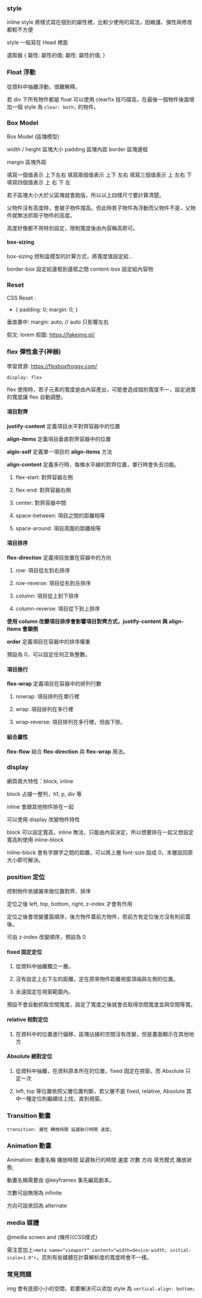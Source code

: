 

### style

inline style 將樣式寫在個別的屬性裡，比較少使用的寫法，因維護、彈性與修改都較不方便

style 一般寫在 Head 裡面

選取器 {
  屬性: 屬性的值;
  屬性: 屬性的值;
}

### Float 浮動

從資料中抽離浮動，很難解釋。

若 div 下所有物件都是 float 可以使用 clearfix 技巧撐高，在最後一個物件後面增加一個 style 為 `clear: both;` 的物件。

### Box Model

Box Model (區塊模型)

width / height 區塊大小
padding 區塊內距
border 區塊邊框

margin 區塊外距

填寫一個值表示 上下左右
填寫兩個值表示 上下 左右
填寫三個值表示 上 左右 下
填寫四個值表示 上 右 下 左

若子區塊大小大於父區塊就會跑版，所以以上四樣尺寸要計算清楚。

父物件沒有高度時，會被子物件撐高。但此時若子物件為浮動而父物件不是，父物件就無法抓取子物件的高度。

高度好像都不用特別設定，限制寬度後由內容稱高即可。

#### box-sizing

box-sizing 控制盒模型的計算方式，將寬度值設定給...

border-box 設定給邊框到邊框之間
content-box 設定給內容物

### Reset

CSS Reset :
* {
  padding: 0;
  margin: 0;
}

垂直置中: margin: auto; // auto 只影響左右

假文: lorem
假圖: https://fakeimg.pl/

### flex 彈性盒子(神器)

學習資源: https://flexboxfroggy.com/

`display: flex`

flex 使用時，若子元素的寬度是由內容產出，可能會造成個別寬度不一，設定過寬的寬度讓 flex 自動調整。

#### 項目對齊

**justify-content** 定義項目水平對齊容器中的位置

**align-items** 定義項目垂直對齊容器中的位置

**algin-self** 定義單一項目的 **align-items** 方法

**align-content** 定義多行時，每條水平線的對齊位置，單行時會失去功能。

1. flex-start: 對齊容器左側

2. flex-end: 對齊容器右側

3. center: 對齊容器中間

4. space-between: 項目之間的距離相等

5. space-around: 項目周圍的距離相等

#### 項目排序

**flex-direction** 定義項目放置在容器中的方向

1. row: 項目從左到右排序

2. row-reverse: 項目從右到左排序

3. column: 項目從上到下排序

4. column-reverse: 項目從下到上排序

**使用 column 改變項目排序會影響項目對齊方式，justify-content 與 align-items 會顛倒**

**order** 定義項目在容器中的排序權重

預設為 0，可以設定任何正負整數。

#### 項目換行

**flex-wrap** 定義項目在容器中的排列行數

1. nowrap: 項目排列在單行裡

2. wrap: 項目排列在多行裡

3. wrap-reverse: 項目排列在多行裡，但由下排。

#### 組合屬性

**flex-flow** 結合 **flex-direction** 與 **flex-wrap** 用法。

### display

網頁兩大特性：block, inline

block 占據一整列，h1, p, div 等

inline 會跟其他物件排在一起

可以使用 display 改變物件特性

block 可以設定寬高，inline 無法，只能由內容決定，所以想要排在一起又想設定寬高則使用 inline-block

inline-block 會有字跟字之間的距離，可以將上層 font-size 設成 0，本層設回原大小即可解決。

### position 定位

控制物件依據誰來做位置對齊、排序

定位之後 left, top, bottom, right, z-index 才會有作用

定位之後會改變畫面順序，後方物件蓋前方物件，若前方有定位後方沒有則前蓋後。

可由 z-index 改變順序，預設為 0

#### fixed 固定定位

1. 從資料中抽離獨立一層。

2. 沒有設定上右下左的距離，定在原來物件距離視窗頂端與左側的位置。

3. 永遠固定在視窗範圍內。

預設不會自動抓取空間寬度，設定了寬度之後就會去取得空間寬度並與空間等寬。

#### relative 相對定位

1. 在資料中的位置進行偏移，區塊佔據的空間沒有改變，但是畫面顯示在其他地方

#### Absolute 絕對定位

1. 從資料中抽離，在資料原本所在的位置，fixed 固定在視窗，而 Absolute 只定一次

2. left, top 等位置依照父層位置判斷，若父層不是 fixed, relative, Absolute 其中一種定位則繼續往上找，直到視窗。

### Transition 動畫

`transition: 屬性 轉換時間 延遲執行時間 速度;`

### Animation 動畫

Animation: 動畫名稱 播放時間 延遲執行的時間 速度 次數 方向 填充模式 播放狀態;

動畫名稱需要由 @keyframes 事先編寫劇本。

次數可設無限為 infinite

方向可設來回為 alternate

### media 媒體

@media screen and (條件){CSS樣式}

需注意加上`<meta name="viewport" content="width=device-width, initial-scale=1.0">`，否則有些媒體在計算解析度的寬度時會不一樣。

### 常見問題

img 會有底部小小的空間，若要解決可以添加 style 為 `vertical-align: bottom;`